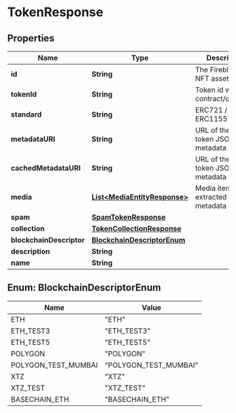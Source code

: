 

# TokenResponse


## Properties

| Name | Type | Description | Notes |
|------------ | ------------- | ------------- | -------------|
|**id** | **String** | The Fireblocks NFT asset id |  |
|**tokenId** | **String** | Token id within the contract/collection |  |
|**standard** | **String** | ERC721 / ERC1155 |  |
|**metadataURI** | **String** | URL of the original token JSON metadata |  [optional] |
|**cachedMetadataURI** | **String** | URL of the cached token JSON metadata |  [optional] |
|**media** | [**List&lt;MediaEntityResponse&gt;**](MediaEntityResponse.md) | Media items extracted from metadata JSON |  [optional] |
|**spam** | [**SpamTokenResponse**](SpamTokenResponse.md) |  |  [optional] |
|**collection** | [**TokenCollectionResponse**](TokenCollectionResponse.md) |  |  [optional] |
|**blockchainDescriptor** | [**BlockchainDescriptorEnum**](#BlockchainDescriptorEnum) |  |  |
|**description** | **String** |  |  [optional] |
|**name** | **String** |  |  [optional] |



## Enum: BlockchainDescriptorEnum

| Name | Value |
|---- | -----|
| ETH | &quot;ETH&quot; |
| ETH_TEST3 | &quot;ETH_TEST3&quot; |
| ETH_TEST5 | &quot;ETH_TEST5&quot; |
| POLYGON | &quot;POLYGON&quot; |
| POLYGON_TEST_MUMBAI | &quot;POLYGON_TEST_MUMBAI&quot; |
| XTZ | &quot;XTZ&quot; |
| XTZ_TEST | &quot;XTZ_TEST&quot; |
| BASECHAIN_ETH | &quot;BASECHAIN_ETH&quot; |



